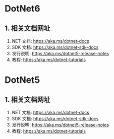#  DotNet6

##  1. 相关文档网址

1. NET 文档: https://aka.ms/dotnet-docs
2. SDK 文档: https://aka.ms/dotnet-sdk-docs
3. 发行说明: https://aka.ms/dotnet5-release-notes
4. 教程: https://aka.ms/dotnet-tutorials

# DotNet5

## 1. 相关文档网址

1. NET 文档: https://aka.ms/dotnet-docs
2.  SDK 文档: https://aka.ms/dotnet-sdk-docs
3. 发行说明: https://aka.ms/dotnet5-release-notes
4. 教程: https://aka.ms/dotnet-tutorials